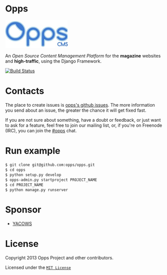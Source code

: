 # Opps

![Opps Open Source Content Management Platform](docs/source/_static/opps.jpg "Opps Open Source Content Management Platform")

An *Open Source Content Management Platform* for the **magazine** websites and **high-traffic**, using the Django Framework.

[![Build Status](https://travis-ci.org/opps/opps.png?branch=master)](https://travis-ci.org/opps/opps "Opps Travis")


# Contacts

The place to create issues is [opps's github issues](https://github.com/opps/opps/issues). The more information you send about an issue, the greater the chance it will get fixed fast.

If you are not sure about something, have a doubt or feedback, or just want to ask for a feature, feel free to join our mailing list, or, if you're on Freenode (IRC), you can join the [#opps](irc://irc.freenode.net/opps) chat.


# Run example

    $ git clone git@github.com:opps/opps.git
    $ cd opps
    $ python setup.py develop
    $ opps-admin.py startproject PROJECT_NAME
    $ cd PROJECT_NAME
    $ python manage.py runserver


# Sponsor

* [YACOWS](http://yacows.com.br/)


# License

Copyright 2013 Opps Project and other contributors.

Licensed under the [`MIT License`](http://www.oppsproject.org/en/latest/#license)